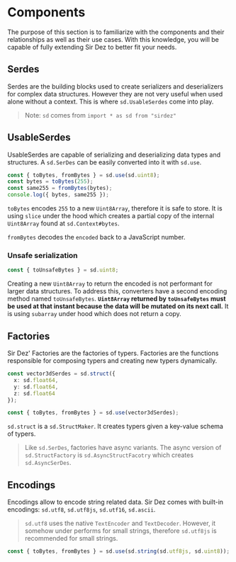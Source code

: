 # Components

The purpose of this section is to familiarize with the components and their relationships as well as their use cases. With this knowledge, you will be capable of fully extending Sir Dez to better fit your needs.

## Serdes

Serdes are the building blocks used to create serializers and deserializers for complex data structures. However they are not very useful when used alone without a context. This is where `sd.UsableSerdes` come into play.

> Note: `sd` comes from `import * as sd from "sirdez"`

## UsableSerdes

UsableSerdes are capable of serializing and deserializing data types and structures. A `sd.SerDes` can be easily converted into it with `sd.use`.

```ts
const { toBytes, fromBytes } = sd.use(sd.uint8);
const bytes = toBytes(255);
const same255 = fromBytes(bytes);
console.log({ bytes, same255 });
```

`toBytes` encodes `255` to a new `Uint8Array`, therefore it is safe to store. It is using `slice` under the hood which creates a partial copy of the internal `Uint8Array` found at `sd.Context#bytes`.

`fromBytes` decodes the `encoded` back to a JavaScript number.

### Unsafe serialization

```ts
const { toUnsafeBytes } = sd.uint8;
```

Creating a new `Uint8Array` to return the encoded is not performant for larger data structures. To address this, converters have a second encoding method named `toUnsafeBytes`. **`Uint8Array` returned by `toUnsafeBytes` must be used at that instant because the data will be mutated on its next call.** It is using `subarray` under hood which does not return a copy.

## Factories

Sir Dez' Factories are the factories of typers. Factories are the functions responsible for composing typers and creating new typers dynamically.

```ts
const vector3dSerdes = sd.struct({
  x: sd.float64,
  y: sd.float64,
  z: sd.float64
});

const { toBytes, fromBytes } = sd.use(vector3dSerdes);
```

`sd.struct` is a `sd.StructMaker`. It creates typers given a key-value schema of typers.

> Like `sd.SerDes`, factories have async variants. The async version of `sd.StructFactory` is `sd.AsyncStructFacotry` which creates `sd.AsyncSerDes`.

## Encodings

Encodings allow to encode string related data. Sir Dez comes with built-in encodings: `sd.utf8`, `sd.utf8js`, `sd.utf16`, `sd.ascii`.

> `sd.utf8` uses the native `TextEncoder` and `TextDecoder`. However, it somehow under performs for small strings, therefore `sd.utf8js` is recommended for small strings.

```ts
const { toBytes, fromBytes } = sd.use(sd.string(sd.utf8js, sd.uint8));
```
